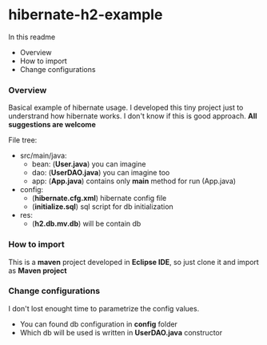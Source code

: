 # hibernate-h2-example
In this readme
* Overview
* How to import
* Change configurations

### Overview
Basical example of hibernate usage. I developed this tiny project just to understrand how hibernate works.
I don't know if this is good approach. __All suggestions are welcome__

File tree:
* src/main/java:
  * bean: (__User.java__) you can imagine
  * dao: (__UserDAO.java__) you can imagine too
  * app: (__App.java__) contains only __main__ method for run (App.java)
* config:
  * (__hibernate.cfg.xml__) hibernate config file
  * (__initialize.sql__) sql script for db initialization
* res:
  * (__h2.db.mv.db__) will be contain db

### How to import
This is a __maven__ project developed in __Eclipse IDE__, so just clone it and import as __Maven project__

### Change configurations
I don't lost enought time to parametrize the config values. 
* You can found db configuration in __config__ folder
* Which db will be used is written in __UserDAO.java__ constructor
